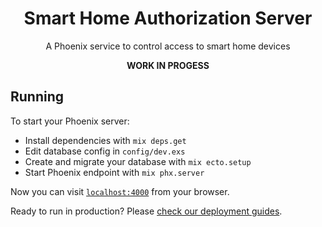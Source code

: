 <div align="center">

# Smart Home Authorization Server
A Phoenix service to control access to smart home devices

**WORK IN PROGESS**

</div>


## Running

To start your Phoenix server:

  * Install dependencies with `mix deps.get`
  * Edit database config in `config/dev.exs`
  * Create and migrate your database with `mix ecto.setup`
  * Start Phoenix endpoint with `mix phx.server`

Now you can visit [`localhost:4000`](http://localhost:4000) from your browser.

Ready to run in production? Please [check our deployment guides](https://hexdocs.pm/phoenix/deployment.html).